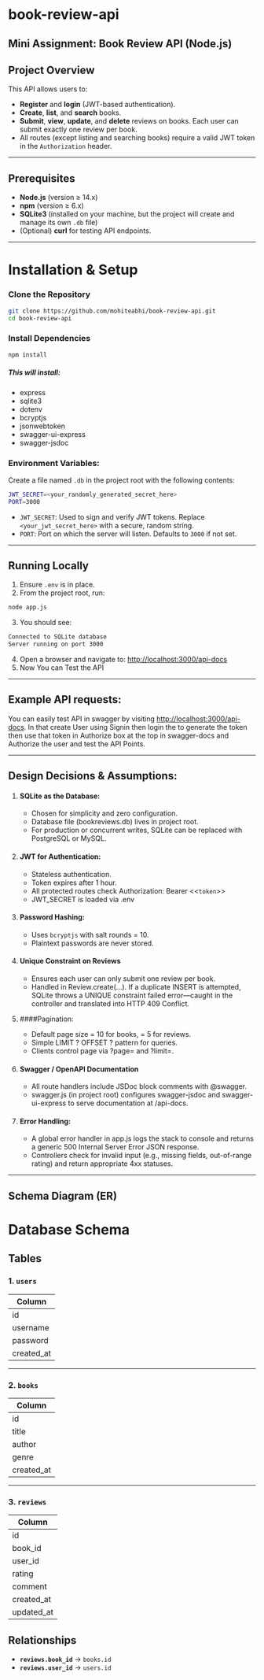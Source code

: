 # book-review-api
Mini Assignment: Book Review API (Node.js) 
---

## Project Overview
This API allows users to:

- **Register** and **login** (JWT-based authentication).
- **Create**, **list**, and **search** books.
- **Submit**, **view**, **update**, and **delete** reviews on books. Each user can submit exactly one review per book.
- All routes (except listing and searching books) require a valid JWT token in the `Authorization` header.
---

## Prerequisites

- **Node.js** (version ≥ 14.x)
- **npm** (version ≥ 6.x)
- **SQLite3** (installed on your machine, but the project will create and manage its own `.db` file)
- (Optional) **curl** for testing API endpoints.

---
# Installation & Setup
### Clone the Repository
```bash
git clone https://github.com/mohiteabhi/book-review-api.git
cd book-review-api
```
### Install Dependencies
```bash
npm install
```
##### This will install:
- express 
- sqlite3
- dotenv
- bcryptjs
- jsonwebtoken
- swagger-ui-express
- swagger-jsdoc

### Environment Variables:
Create a file named `.db` in the project root with the following contents:
```bash
JWT_SECRET=<your_randomly_generated_secret_here>
PORT=3000
```
- `JWT_SECRET`: Used to sign and verify JWT tokens. Replace `<your_jwt_secret_here>` with a secure, random string.
- `PORT`: Port on which the server will listen. Defaults to `3000` if not set.
---

## Running Locally
1. Ensure `.env` is in place.
2. From the project root, run:
```bash
node app.js
```
3. You should see:
```bash
Connected to SQLite database
Server running on port 3000
```
4. Open a browser and navigate to:
[http://localhost:3000/api-docs](URL)
5. Now You can Test the API
---

## Example API requests:
 You can easily test API in swagger by visiting [http://localhost:3000/api-docs](URL). In that create User using Signin then login the to generate the token then use that token in Authorize box at the top in swagger-docs and Authorize the user and test the API Points.
 
 ---
 ## Design Decisions & Assumptions:
 1. #### SQLite as the Database:
    - Chosen for simplicity and zero configuration.
    - Database file (bookreviews.db) lives in project root.
    - For production or concurrent writes, SQLite can be replaced with PostgreSQL or MySQL.
2. #### JWT for Authentication:
    - Stateless authentication.
    - Token expires after 1 hour.
    - All protected routes check Authorization: Bearer <<`token`>>
    - JWT_SECRET is loaded via .env
3. #### Password Hashing:
    - Uses `bcryptjs` with salt rounds = 10.
    - Plaintext passwords are never stored.

4. #### Unique Constraint on Reviews
    - Ensures each user can only submit one review per book.
    - Handled in Review.create(...). If a duplicate INSERT is attempted, SQLite throws a UNIQUE constraint failed error—caught in the controller and translated into HTTP 409 Conflict.

5. ####Pagination:
    - Default page size = 10 for books, = 5 for reviews.
    - Simple LIMIT ? OFFSET ? pattern for queries.
    - Clients control page via ?page= and ?limit=.
6. #### Swagger / OpenAPI Documentation
    - All route handlers include JSDoc block comments with @swagger.
    - swagger.js (in project root) configures swagger-jsdoc and swagger-ui-express to serve documentation at /api-docs.

7. #### Error Handling:
    - A global error handler in app.js logs the stack to console and returns a generic 500 Internal Server Error JSON response.
    - Controllers check for invalid input (e.g., missing fields, out-of-range rating) and return appropriate 4xx statuses.

---
## Schema Diagram (ER)

# Database Schema

## Tables

### 1. `users`

| Column     |
|------------|
| id         |
| username   |
| password   |
| created_at |

---

### 2. `books`

| Column     |
|------------|
| id         |
| title      |
| author     |
| genre      |
| created_at |

---

### 3. `reviews`

| Column      |
|-------------|
| id          |
| book_id     |
| user_id     |
| rating      |
| comment     |
| created_at  |
| updated_at  |


## Relationships

- **`reviews.book_id`** → `books.id`
- **`reviews.user_id`** → `users.id`
